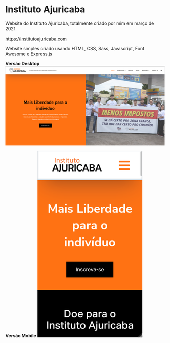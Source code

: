 # Instituto Ajuricaba

Website do Instituto Ajuricaba, totalmente criado por mim em março de 2021.

https://institutoajuricaba.com

Website simples criado usando HTML, CSS, Sass, Javascript, Font Awesome e Express.js

**Versão Desktop**
<img src="desktop.png" alt="Versão desktop">

**Versão Mobile**
<img src="mobile.png" alt="Versão desktop">
